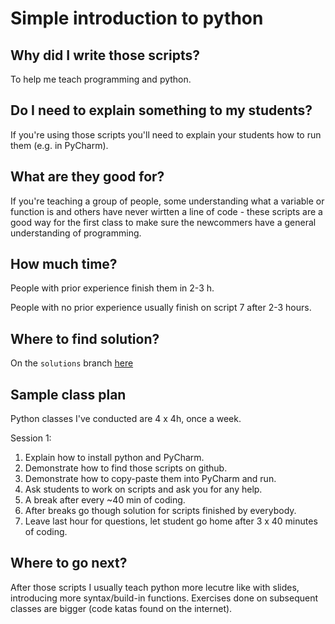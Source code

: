 # Simple introduction to python

## Why did I write those scripts?
To help me teach programming and python.

## Do I need to explain something to my students?
If you're using those scripts you'll need to explain your students how to run them (e.g. in PyCharm).

## What are they good for?
If you're teaching a group of people, some understanding what a variable or function is and others have never wirtten a line of code - these scripts are a good way for the first class to make sure the newcommers have a general understanding of programming.

## How much time?
People with prior experience finish them in 2-3 h.

People with no prior experience usually finish on script 7 after 2-3 hours.

## Where to find solution?
On the `solutions` branch [here](https://github.com/inwenis/learn_python/tree/soluitons)

## Sample class plan
Python classes I've conducted are 4 x 4h, once a week.

Session 1:
1. Explain how to install python and PyCharm.
1. Demonstrate how to find those scripts on github.
1. Demonstrate how to copy-paste them into PyCharm and run.
1. Ask students to work on scripts and ask you for any help.
1. A break after every ~40 min of coding.
1. After breaks go though solution for scripts finished by everybody.
1. Leave last hour for questions, let student go home after 3 x 40 minutes of coding.

## Where to go next?
After those scripts I usually teach python more lecutre like with slides, introducing more syntax/build-in functions.
Exercises done on subsequent classes are bigger (code katas found on the internet).
